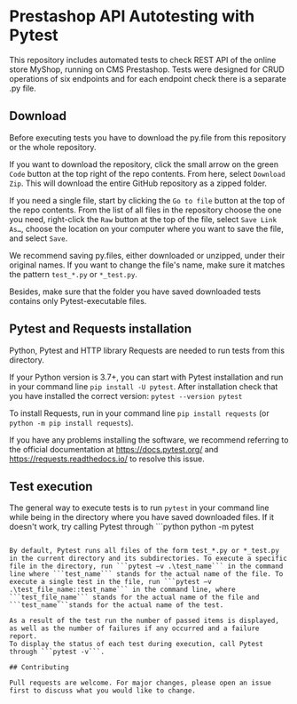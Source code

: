 # Prestashop API Autotesting with Pytest

This repository includes automated tests to check REST API of the online store MyShop, running on CMS Prestashop. Tests were designed for CRUD operations of six endpoints and for each endpoint check there is a separate .py file.

## Download
Before executing tests you have to download the py.file from this repository or the whole repository.

If you want to download the repository, click the small arrow on the green ```Code``` button at the top right of the repo contents. From here, select ```Download Zip```. This will download the entire GitHub repository as a zipped folder.

If you need a single file, start by clicking the ```Go to file``` button at the top of the repo contents. From the list of all files in the repository choose the one you need, right-click the ```Raw``` button at the top of the file, select ```Save Link As…```, choose the location on your computer where you want to save the file, and select ```Save```.

We recommend saving py.files, either downloaded or unzipped, under their original names. If you want to change the file's name, make sure it matches the pattern ```test_*.py``` or ```*_test.py```.
  
Besides, make sure that the folder you have saved downloaded tests contains only Pytest-executable files.

## Pytest and Requests installation
Python, Pytest and HTTP library Requests are needed to run tests from this directory.

If your Python version is 3.7+, you can start with Pytest installation and run in your command line ```pip install -U pytest```. After installation check that you have installed the correct version: ```pytest --version pytest```

To install Requests, run in your command line ```pip install requests``` (or ```python -m pip install requests```).

If you have any problems installing the software, we recommend referring to the official documentation at https://docs.pytest.org/ and https://requests.readthedocs.io/ to resolve this issue.

## Test execution
The general way to execute tests is to run ```pytest``` in your command line while being in the directory where you have saved downloaded files.
If it doesn't work, try calling Pytest through ```python
python -m pytest
```.

By default, Pytest runs all files of the form test_*.py or *_test.py in the current directory and its subdirectories. To execute a specific file in the directory, run ```pytest –v .\test_name``` in the command line where ```test_name``` stands for the actual name of the file. To execute a single test in the file, run ```pytest –v .\test_file_name::test_name``` in the command line, where ```test_file_name``` stands for the actual name of the file and ```test_name```stands for the actual name of the test. 

As а result of the test run the number of passed items is displayed, as well as the number of failures if any occurred and а failure report.
To display the status of each test during execution, call Pytest through ```pytest -v```.

## Contributing

Pull requests are welcome. For major changes, please open an issue first to discuss what you would like to change.
